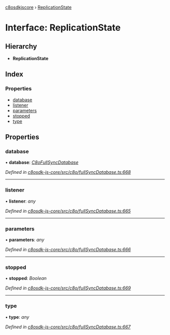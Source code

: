 [c8osdkjscore](../README.md) › [ReplicationState](replicationstate.md)

# Interface: ReplicationState

## Hierarchy

* **ReplicationState**

## Index

### Properties

* [database](replicationstate.md#database)
* [listener](replicationstate.md#listener)
* [parameters](replicationstate.md#parameters)
* [stopped](replicationstate.md#stopped)
* [type](replicationstate.md#type)

## Properties

###  database

• **database**: *[C8oFullSyncDatabase](../classes/c8ofullsyncdatabase.md)*

*Defined in [c8osdk-js-core/src/c8o/fullSyncDatabase.ts:668](https://github.com/convertigo/c8osdk-angular/blob/8cf70e2/src/c8o/fullSyncDatabase.ts#L668)*

___

###  listener

• **listener**: *any*

*Defined in [c8osdk-js-core/src/c8o/fullSyncDatabase.ts:665](https://github.com/convertigo/c8osdk-angular/blob/8cf70e2/src/c8o/fullSyncDatabase.ts#L665)*

___

###  parameters

• **parameters**: *any*

*Defined in [c8osdk-js-core/src/c8o/fullSyncDatabase.ts:666](https://github.com/convertigo/c8osdk-angular/blob/8cf70e2/src/c8o/fullSyncDatabase.ts#L666)*

___

###  stopped

• **stopped**: *Boolean*

*Defined in [c8osdk-js-core/src/c8o/fullSyncDatabase.ts:669](https://github.com/convertigo/c8osdk-angular/blob/8cf70e2/src/c8o/fullSyncDatabase.ts#L669)*

___

###  type

• **type**: *any*

*Defined in [c8osdk-js-core/src/c8o/fullSyncDatabase.ts:667](https://github.com/convertigo/c8osdk-angular/blob/8cf70e2/src/c8o/fullSyncDatabase.ts#L667)*
